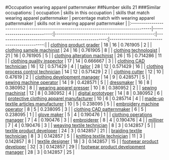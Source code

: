 #Occupation wearing apparel patternmaker
##Number skills 21
###Similar occupations:
| occupation                                                                              |   skills in this occupation |   skills that match wearing apparel patternmaker |   percentage match with wearing apparel patternmaker |   skills not in wearing apparel patternmaker |
|:----------------------------------------------------------------------------------------|----------------------------:|-------------------------------------------------:|-----------------------------------------------------:|---------------------------------------------:|
| [clothing product grader](clothing_product_grader.md)                                   |                          18 |                                               16 |                                             0.761905 |                                            2 |
| [clothing sample machinist](clothing_sample_machinist.md)                               |                          24 |                                               16 |                                             0.761905 |                                            8 |
| [clothing technologist](clothing_technologist.md)                                       |                          21 |                                               16 |                                             0.761905 |                                            5 |
| [clothing alteration machinist](clothing_alteration_machinist.md)                       |                          26 |                                               15 |                                             0.714286 |                                           11 |
| [clothing quality inspector](clothing_quality_inspector.md)                             |                          17 |                                               14 |                                             0.666667 |                                            3 |
| [clothing CAD technician](clothing_CAD_technician.md)                                   |                          16 |                                               12 |                                             0.571429 |                                            4 |
| [tailor](tailor.md)                                                                     |                          28 |                                               12 |                                             0.571429 |                                           16 |
| [clothing process control technician](clothing_process_control_technician.md)           |                          14 |                                               12 |                                             0.571429 |                                            2 |
| [clothing cutter](clothing_cutter.md)                                                   |                          12 |                                               10 |                                             0.47619  |                                            2 |
| [clothing development manager](clothing_development_manager.md)                         |                          14 |                                                9 |                                             0.428571 |                                            5 |
| [sewing machine operator](sewing_machine_operator.md)                                   |                          14 |                                                9 |                                             0.428571 |                                            5 |
| [dressmaker](dressmaker.md)                                                             |                          16 |                                                8 |                                             0.380952 |                                            8 |
| [wearing apparel presser](wearing_apparel_presser.md)                                   |                          10 |                                                8 |                                             0.380952 |                                            2 |
| [sewing machinist](sewing_machinist.md)                                                 |                          12 |                                                8 |                                             0.380952 |                                            4 |
| [digital prototyper](digital_prototyper.md)                                             |                          14 |                                                8 |                                             0.380952 |                                            6 |
| [protective clothing apparel manufacturer](protective_clothing_apparel_manufacturer.md) |                          10 |                                                6 |                                             0.285714 |                                            4 |
| [made-up textile articles manufacturer](made-up_textile_articles_manufacturer.md)       |                          10 |                                                5 |                                             0.238095 |                                            5 |
| [embroidery machine operator](embroidery_machine_operator.md)                           |                           8 |                                                5 |                                             0.238095 |                                            3 |
| [clothing CAD patternmaker](clothing_CAD_patternmaker.md)                               |                           6 |                                                5 |                                             0.238095 |                                            1 |
| [glove maker](glove_maker.md)                                                           |                           5 |                                                4 |                                             0.190476 |                                            1 |
| [clothing operations manager](clothing_operations_manager.md)                           |                           7 |                                                4 |                                             0.190476 |                                            3 |
| [embroiderer](embroiderer.md)                                                           |                           8 |                                                4 |                                             0.190476 |                                            4 |
| [milliner](milliner.md)                                                                 |                           7 |                                                4 |                                             0.190476 |                                            3 |
| [weaving textile technician](weaving_textile_technician.md)                             |                           8 |                                                3 |                                             0.142857 |                                            5 |
| [textile product developer](textile_product_developer.md)                               |                          24 |                                                3 |                                             0.142857 |                                           21 |
| [braiding textile technician](braiding_textile_technician.md)                           |                           8 |                                                3 |                                             0.142857 |                                            5 |
| [knitting textile technician](knitting_textile_technician.md)                           |                          11 |                                                3 |                                             0.142857 |                                            8 |
| [textile designer](textile_designer.md)                                                 |                          18 |                                                3 |                                             0.142857 |                                           15 |
| [footwear product developer](footwear_product_developer.md)                             |                          32 |                                                3 |                                             0.142857 |                                           29 |
| [footwear product development manager](footwear_product_development_manager.md)         |                          28 |                                                3 |                                             0.142857 |                                           25 |
